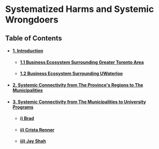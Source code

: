 # Systematized Harms and Systemic Wrongdoers 

## Table of Contents
<div id="user-content-toc">
<ul>
<li><h4><a href="./01-00.md#1-introduction">1. Introduction</a></h4></li>

 <ul>
 <li><h4><a href="./01-01.md#01-01.md#11-business-ecosystem-surrounding-greater-toronto-area">1.1 Business Ecosystem Surrounding Greater Toronto Area</a></h4></li>
 
 <li><h4><a href="./01-02.md#12-business-ecosystem-surrounding-uwaterloo">1.2 Business Ecosystem Surrounding UWaterloo</a></h4></li>
 </ul>
 
<li><h4><a href="./01-02.md#2-systemic-connectivity-from-the-provinces-regions-to-the-municipalities">2. Systemic Connectivity from The Province's Regions to The Municipalities</a></h4></li>

<li><h4><a href="./03-00.md#3-systemic-connectivity-from-the-municipalities-to-university-programs">3. Systemic Connectivity from The Municipalities to University Programs</a></h4></li>

 <ul>
 <li><h4><a href="./03-00.md#a-brad">i) Brad</a></h4></li>
 
 <li><h4><a href="./03-00.md#b-crista-renner">ii) Crista Renner</a></h4></li>
 
 <li><h4><a href="./03-00.md#c-jay-shah">iii) Jay Shah</a></h4></li>
 </ul>
 
</ul>
</div>
